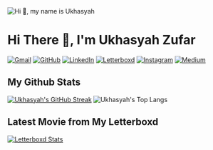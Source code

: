 <img src="https://user-images.githubusercontent.com/10498744/210012254-234538ff-d198-48aa-8964-37e6fd45d227.gif" alt="Hi 👋, my name is Ukhasyah"/>
<!-- ![Hi 👋, my name is Ukhasyah ](https://user-images.githubusercontent.com/10498744/210012254-234538ff-d198-48aa-8964-37e6fd45d227.gif width="600") -->

# Hi There 👋, I'm Ukhasyah Zufar   

[![Gmail](https://img.shields.io/badge/Gmail-EA4335.svg?style=for-the-badge&logo=Gmail&logoColor=white)](mailto:ukasyaaah@gmail.com)
[![GitHub](https://img.shields.io/badge/GitHub-181717.svg?style=for-the-badge&logo=GitHub&logoColor=white)](https://github.com/ukasyaaah)
[![LinkedIn](https://img.shields.io/badge/linkedin-%231E77B5.svg?&style=for-the-badge&logo=linkedin&logoColor=white)](https://linkedin.com/in/ukasyaaah)
[![Letterboxd](https://img.shields.io/badge/Letterboxd-202830.svg?style=for-the-badge&logo=Letterboxd&logoColor=white)](https://letterboxd.com/ukasyaaah)
[![Instagram](https://img.shields.io/badge/Instagram-E4405F?style=for-the-badge&logo=instagram&logoColor=white)](https://instagram.com/ukasyaaah)
[![Medium](https://img.shields.io/badge/medium-%23292929.svg?&style=for-the-badge&logo=medium&logoColor=white)](https://medium.com/ukasyaaah)


## My Github Stats
[![Ukhasyah's GitHub Streak](https://nirzak-streak-stats.vercel.app?user=ukasyaaah&theme=dark&locale=jv)](https://github.com/ukasyaaah)
![Ukhasyah's Top Langs](https://github-readme-stats.vercel.app/api/top-langs/?username=ukasyaaah&langs_count=10&layout=compact&theme=dark&hide=css,html)

## Latest Movie from My Letterboxd
[![Letterboxd Stats](https://letterboxd-profile-github.netlify.app/api/svg/ukasyaaah)](https://letterboxd.com/ukasyaaah)
 
